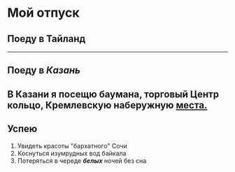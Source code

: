 # Мой отпуск

## Поеду в **Тайланд**

---
## Поеду в **_Казань_**
В Казани я посещю  **баумана**, торговый **Центр кольцо**, **Кремлевскую наберужную** [места.](https://www.tripadvisor.ru/Attractions-g298520-Activities-Kazan_Republic_of_Tatarstan_Volga_District.html)
---
## Успею
1. Увидеть красоты "бархатного" Сочи
2. Коснуться изумрудных вод байкала
3. Потеряться в череде **_белых_** ночей без сна